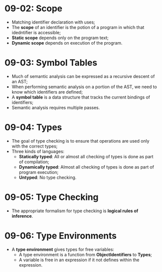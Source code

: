 # 09-02: Scope

- Matching identifier declaration with uses;
- The <b>scope</b> of an identifier is the potion of a program in which that idedntifier is accessible;
- <b>Static scope</b> depends only on the program text;
- <b>Dynamic scope</b> depends on execution of the program.

# 09-03: Symbol Tables
- Much of semantic analysis can be expressed as a recursive descent of an AST;
- When performing semantic analysis on a portion of the AST, we need to know which identifiers are defined;
- A <b>symbol table</b> is a data structure that tracks the current bindings of identifiers;
- Semantic analysis requires multiple passes.

# 09-04: Types
- The goal of type checking is to ensure that operations are used only with the correct types;
- Three kinds of languages:
    - <b>Statically typed</b>: All or almost all checking of types is done as part of compilation;
    - <b>Dynamically typed</b>: Almost all checking of types is done as part of program execution;
    - <b>Untyped</b>: No type checking.

# 09-05: Type Checking
- The appropriate formalism for type checking is <b>logical rules of inference</b>.

# 09-06: Type Environments
- A <b>type environment</b> gives types for free variables:
    - A type environment is a function from <b>ObjectIdentifiers</b> to <b>Types</b>;
    - A variable is free in an expression if it not defines within the expression.
